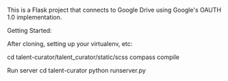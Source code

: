 This is a Flask project that connects to Google Drive using Google's OAUTH 1.0 implementation.

Getting Started:

After cloning, setting up your virtualenv, etc:

  cd talent-curator/talent_curator/static/scss
  compass compile

Run server
  cd talent-curator
  python runserver.py
